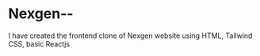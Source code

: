 # Nexgen--
I have created the frontend clone of Nexgen website using HTML, Tailwind CSS, basic Reactjs 
